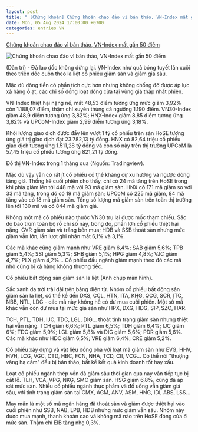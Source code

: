 ```yaml
---
layout: post
title: " [Chứng khoán] Chứng khoán chao đảo vì bán tháo, VN-Index mất gần 50 điểm"
date: Mon, 05 Aug 2024 17:00:00 +0700
categories: entries VN
---
```

[Chứng khoán chao đảo vì bán tháo, VN-Index mất gần 50 điểm](https://dantri.com.vn/kinh-doanh/chung-khoan-chao-dao-vi-ban-thao-vn-index-mat-gan-50-diem-20240805154757301.htm)

![Chứng khoán chao đảo vì bán tháo, VN-Index mất gần 50 điểm](https://cdnphoto.dantri.com.vn/wVul5td66AQvIegA8WCaMkEB4L8=/zoom/1200_630/2021/09/27/minh-hoa-ttckshutterstock-crop-1632699417249.jpeg)

(Dân trí) - Đà lao dốc không dừng lại. VN-Index như quả bóng tuyết lăn xuôi theo triền dốc cuốn theo la liệt cổ phiếu giảm sàn và giảm giá sâu.

Mặc dù dòng tiền có phần tích cực hơn nhưng không chống đỡ được áp lực xả hàng ồ ạt, các chỉ số đồng loạt đóng cửa tại vùng giá thấp nhất phiên.

VN-Index thiệt hại nặng nề, mất 48,53 điểm tương ứng mức giảm 3,92% còn 1.188,07 điểm, thậm chí xuyên thủng cả ngưỡng 1.190 điểm. VN30-Index giảm 48,9 điểm tương ứng 3,82%; HNX-Index giảm 8,85 điểm tương ứng 3,82% và UPCoM-Index giảm 2,99 điểm tương ứng 3,18%.

Khối lượng giao dịch được đẩy lên vượt 1 tỷ cổ phiếu trên sàn HoSE tương ứng giá trị giao dịch đạt 23.782,13 tỷ đồng. HNX có 82,64 triệu cổ phiếu giao dịch tương ứng 1.511,28 tỷ đồng và con số này trên thị trường UPCoM là 57,45 triệu cổ phiếu tương ứng 821,21 tỷ đồng.

Đồ thị VN-Index trong 1 tháng qua (Nguồn: Tradingview).

Mặc dù vậy vẫn có rất ít cổ phiếu có thể kháng cự xu hướng và ngược dòng tăng giá. Thống kê cuối phiên cho thấy, chỉ có 24 mã tăng trên HoSE trong khi phía giảm lên tới 448 mã với 93 mã giảm sàn. HNX có 171 mã giảm so với 33 mã tăng, trong đó có 19 mã giảm sàn; UPCoM có 225 mã giảm, 84 mã tăng vào có 18 mã giảm sàn. Tổng số lượng mã giảm sàn trên toàn thị trường lên tới 130 mã và có 844 mã giảm giá.

Không một mã cổ phiếu nào thuộc VN30 trụ lại được mốc tham chiếu. Sắc đỏ bao trùm toàn bộ rổ chỉ số này, trong đó, phần lớn cổ phiếu thiệt hại nặng. GVR giảm sàn và trắng bên mua; HDB và SSB thoát sàn nhưng mức giảm vẫn lớn, lần lượt ghi nhận mất 6,1% và 3,1%.

Các mã khác cũng giảm mạnh như VRE giảm 6,4%; SAB giảm 5,6%; TPB giảm 5,4%; SSI giảm 5,3%; SHB giảm 5,1%; HPG giảm 4,8%; VJC giảm 4,7%; PLX giảm 4,2%... Cổ phiếu đầu ngành giảm mạnh theo đó các mã nhỏ cũng bị xả hàng không thương tiếc.

Cổ phiếu bất động sản giảm sàn la liệt (Ảnh chụp màn hình).

Sắc xanh da trời trải dài trên bảng điện tử. Nhóm cổ phiếu bất động sản giảm sàn la liệt, có thể kể đến DXS, CCL, HTN, ITA, KHG, QCG, SCR, ITC, NBB, NTL, LDG - các mã này không hề có dư mua cuối phiên. Một số mã khác vẫn còn dư mua tại mức giá sàn như HPX, DXG, HDG, SIP, SZC, HAR.

TCH, PTL, TDH, IJC, TDC, LGL, DIG… thoát tình trạng giảm sàn nhưng thiệt hại vẫn nặng. TCH giảm 6,6%; PTL giảm 6,5%; TDH giảm 6,4%; IJC giảm 6%; TDC giảm 5,9%; LGL giảm 5,8% và DIG giảm 5,6%; PDR giảm 5,6%. Các mã khác như HDC giảm 6,5%; VRE giảm 6,4%; CRE giảm 5,2%.

Cổ phiếu xây dựng và vật liệu đồng pha với loạt mã giảm sàn như EVG, HHV, HVH, LCG, VGC, CTD, HBC, FCN, NHA, TCD, CII, VCG… Có thể nói "thượng vàng hạ cám" đều bị bán tháo, bất kể kết quả kinh doanh tốt hay xấu.

Loạt cổ phiếu ngành thép vốn đã giảm sâu thời gian qua nay vẫn tiếp tục bị cắt lỗ. TLH, VCA, VPG, NKG, SMC giảm sàn. HSG giảm 6,8%, cũng đã áp sát mức sàn. Nhiều cổ phiếu ngành thực phẩm và đồ uống vẫn giảm giá sâu, với tình trạng giảm sàn tại CMX, AGM, ANV, ASM, HNG, IDI, ABS, LSS…

May mắn là một số mã ngân hàng đã thoát sàn và giảm được thiệt hại vào cuối phiên như SSB, NAB, LPB, HDB nhưng mức giảm vẫn sâu. Nhóm này được mua mạnh, thanh khoản cao và không mã nào trên HoSE đóng cửa ở mức sàn. Thậm chí EIB tăng nhẹ 0,3%.

